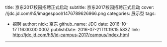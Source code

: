 title: 京东2017校园招聘正式启动
subtitle: 京东2017校园招聘正式启动
cover: //jdc.jd.com/h5/imagespool/1476789626966.png
categories: 展示型
tags:
  - 招聘
author:
  nick: 京东
  github_name: JDC
date: 2016-10-17T16:00:00.000Z
publishDate: 2016-07-21T11:19:15.583Z
link: http://jdc.jd.com/h5/jd-campus-2017/campus/index.html
---
